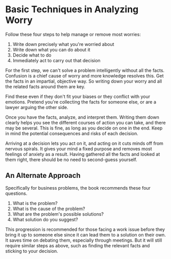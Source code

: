 # Basic Techniques in Analyzing Worry

Follow these four steps to help manage or remove most worries:

1. Write down precisely what you're worried about
2. Write down what you can do about it
3. Decide what to do
4. Immediately act to carry out that decision

For the first step, we can't solve a problem intelligently without all the facts. Confusion is a chief cause of worry and more knowledge resolves this. Get the facts in an impartial, objective way. So writing down your worry and all the related facts around them are key.

Find these even if they don't fit your biases or they conflict with your emotions. Pretend you're collecting the facts for someone else, or are a lawyer arguing the other side.

Once you have the facts, analyze, and interpret them. Writing them down clearly helps you see the different courses of action you can take, and there may be several. This is fine, as long as you decide on one in the end. Keep in mind the potential consequences and risks of each decision.

Arriving at a decision lets you act on it, and acting on it cuts minds off from nervous spirals. It gives your mind a fixed purpose and removes most feelings of anxiety as a result. Having gathered all the facts and looked at them right, there should be no need to second-guess yourself.

## An Alternate Approach

Specifically for business problems, the book recommends these four questions.

1. What is the problem?
2. What is the cause of the problem?
3. What are the problem's possible solutions?
4. What solution do you suggest?

This progression is recommended for those facing a work issue before they bring it up to someone else since it can lead them to a solution on their own. It saves time on debating them, especially through meetings. But it will still require similar steps as above, such as finding the relevant facts and sticking to your decision.
